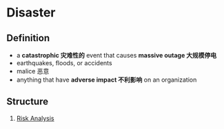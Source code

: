 # Disaster
## Definition
- a __catastrophic 灾难性的__ event that causes __massive outage 大规模停电__
- earthquakes, floods, or accidents
- malice 恶意
- anything that have __adverse impact 不利影响__ on an organization

## Structure
1. [Risk Analysis](riskAnalysis.md)

